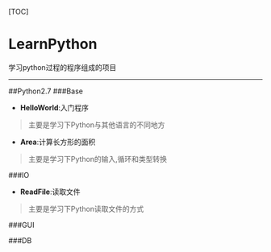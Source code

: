 [TOC]
# LearnPython

学习python过程的程序组成的项目

-------------
##Python2.7
###Base
- **HelloWorld**:入门程序
> 主要是学习下Python与其他语言的不同地方
- **Area**:计算长方形的面积
> 主要是学习下Python的输入,循环和类型转换

###IO
- **ReadFile**:读取文件
> 主要是学习下Python读取文件的方式

###GUI

###DB

